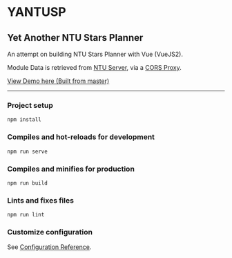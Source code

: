# YANTUSP
## Yet Another NTU Stars Planner
An attempt on building NTU Stars Planner with Vue (VueJS2).

Module Data is retrieved from [NTU Server](https://wish.wis.ntu.edu.sg/webexe/owa/AUS_SCHEDULE.main_display1), via a [CORS Proxy](https://cors-anywhere.herokuapp.com/).

[View Demo here (Built from master)](https://woshikie.github.io/YANTUSP/)

---

### Project setup
    
```
npm install
```

### Compiles and hot-reloads for development

```
npm run serve
```

### Compiles and minifies for production

```
npm run build
```

### Lints and fixes files

```
npm run lint
```

### Customize configuration

See [Configuration Reference](https://cli.vuejs.org/config/).
